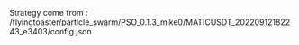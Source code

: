 Strategy come from : /flyingtoaster/particle_swarm/PSO_0.1.3_mike0/MATICUSDT_20220912182243_e3403/config.json